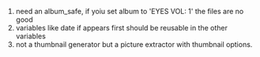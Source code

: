 1. need an album_safe, if yoiu set album to 'EYES VOL: 1' the files are no good
2. variables like date if appears first should be reusable in the other variables
3. not a thumbnail generator but a picture extractor with thumbnail options.